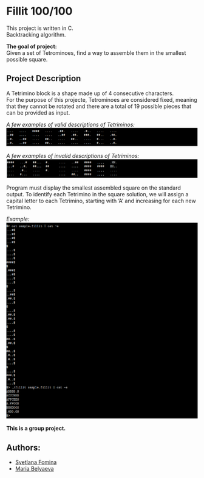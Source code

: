 # Fillit 100/100

This project is written in C.  
Backtracking algorithm.

**The goal of project:**  
Given a set of Tetrominoes, find a way to assemble them in the smallest possible square.

## Project Description  
A Tetrimino block is a shape made up of 4 consecutive characters.  
For the purpose of this projecte, Tetrominoes are considered fixed, meaning that they cannot be rotated and there are a total of 19 possible pieces that can be provided as input.  

*A few examples of valid descriptions of Tetriminos:*  
![Valid](https://github.com/Svetlaaan/fillit/blob/master/imgs/valid.png)

*A few examples of invalid descriptions of Tetriminos:*  
![Invalid](https://github.com/Svetlaaan/fillit/blob/master/imgs/invalid.png)

Program must display the smallest assembled square on the standard output. To identify each Tetrimino in the square solution, we will assign a capital letter to each
Tetrimino, starting with ’A’ and increasing for each new Tetrimino.  

*Example:*  
![Example](https://github.com/Svetlaaan/fillit/blob/master/imgs/fillit2.png)

**This is a group project.**  

## Authors: 


<ul>
        <li> <a href="https://github.com/Svetlaaanl">Svetlana Fomina</a></li>
        <li><a href="https://github.com/randomaru">Maria Belyaeva</a></li>
</ul>
